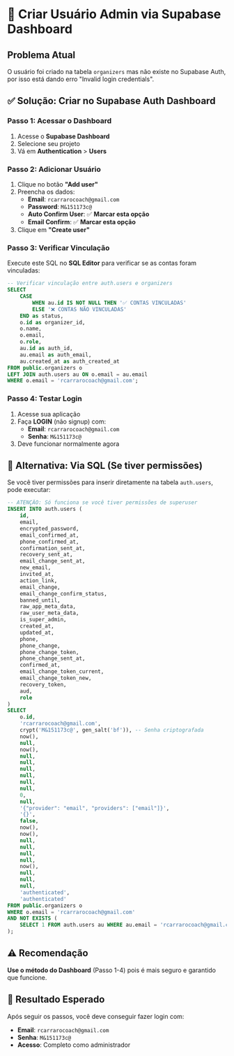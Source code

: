 # 🔐 Criar Usuário Admin via Supabase Dashboard

## Problema Atual
O usuário foi criado na tabela `organizers` mas não existe no Supabase Auth, por isso está dando erro "Invalid login credentials".

## ✅ Solução: Criar no Supabase Auth Dashboard

### Passo 1: Acessar o Dashboard
1. Acesse o **Supabase Dashboard**
2. Selecione seu projeto
3. Vá em **Authentication** > **Users**

### Passo 2: Adicionar Usuário
1. Clique no botão **"Add user"**
2. Preencha os dados:
   - **Email**: `rcarrarocoach@gmail.com`
   - **Password**: `M&151173c@`
   - **Auto Confirm User**: ✅ **Marcar esta opção**
   - **Email Confirm**: ✅ **Marcar esta opção**
3. Clique em **"Create user"**

### Passo 3: Verificar Vinculação
Execute este SQL no **SQL Editor** para verificar se as contas foram vinculadas:

```sql
-- Verificar vinculação entre auth.users e organizers
SELECT
    CASE
        WHEN au.id IS NOT NULL THEN '✅ CONTAS VINCULADAS'
        ELSE '❌ CONTAS NÃO VINCULADAS'
    END as status,
    o.id as organizer_id,
    o.name,
    o.email,
    o.role,
    au.id as auth_id,
    au.email as auth_email,
    au.created_at as auth_created_at
FROM public.organizers o
LEFT JOIN auth.users au ON o.email = au.email
WHERE o.email = 'rcarrarocoach@gmail.com';
```

### Passo 4: Testar Login
1. Acesse sua aplicação
2. Faça **LOGIN** (não signup) com:
   - **Email**: `rcarrarocoach@gmail.com`
   - **Senha**: `M&151173c@`
3. Deve funcionar normalmente agora

## 🔧 Alternativa: Via SQL (Se tiver permissões)

Se você tiver permissões para inserir diretamente na tabela `auth.users`, pode executar:

```sql
-- ATENÇÃO: Só funciona se você tiver permissões de superuser
INSERT INTO auth.users (
    id,
    email,
    encrypted_password,
    email_confirmed_at,
    phone_confirmed_at,
    confirmation_sent_at,
    recovery_sent_at,
    email_change_sent_at,
    new_email,
    invited_at,
    action_link,
    email_change,
    email_change_confirm_status,
    banned_until,
    raw_app_meta_data,
    raw_user_meta_data,
    is_super_admin,
    created_at,
    updated_at,
    phone,
    phone_change,
    phone_change_token,
    phone_change_sent_at,
    confirmed_at,
    email_change_token_current,
    email_change_token_new,
    recovery_token,
    aud,
    role
)
SELECT
    o.id,
    'rcarrarocoach@gmail.com',
    crypt('M&151173c@', gen_salt('bf')), -- Senha criptografada
    now(),
    null,
    now(),
    null,
    null,
    null,
    null,
    null,
    null,
    0,
    null,
    '{"provider": "email", "providers": ["email"]}',
    '{}',
    false,
    now(),
    now(),
    null,
    null,
    null,
    null,
    now(),
    null,
    null,
    null,
    'authenticated',
    'authenticated'
FROM public.organizers o
WHERE o.email = 'rcarrarocoach@gmail.com'
AND NOT EXISTS (
    SELECT 1 FROM auth.users au WHERE au.email = 'rcarrarocoach@gmail.com'
);
```

## ⚠️ Recomendação
**Use o método do Dashboard** (Passo 1-4) pois é mais seguro e garantido que funcione.

## 🎯 Resultado Esperado
Após seguir os passos, você deve conseguir fazer login com:
- **Email**: `rcarrarocoach@gmail.com`
- **Senha**: `M&151173c@`
- **Acesso**: Completo como administrador
